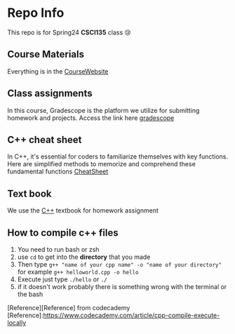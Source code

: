 # Repo Info
This repo is for Spring24 **CSCI135** class 😢

## Course Materials
Everything is in the [CourseWebsite][Link]

[Link]: https://tong-yee.github.io/135/2024_spring.html

## Class assignments 

In this course, Gradescope is the platform we utilize for submitting homework and projects. Access the link here [gradescope][googlelink]

[googlelink]: https://www.gradescope.com/courses/703829

## C++ cheat sheet

In C++, it's essential for coders to familiarize themselves with key functions. Here are simplified methods to memorize and comprehend these fundamental functions [CheatSheet][link]

[link]: https://maryash.github.io/135/slides/CheatSheet.pdf

## Text book

We use the [C++][textbook] textbook for homework assignment

[textbook]:https://github.com/joshboyye/csci135/blob/3ae2dfc83d6c217a926b3968b91a99a9a104a0df/Cay%20Horstmann%20-%20Brief%20C%2B%2B_%20Late%20Objects%20(2017).pdf


## How to compile c++ files
1. You need to run bash or zsh
2. use `cd` to get into the **directory** that you made
3. Then type `g++ "name of your cpp name" -o "name of your directory"` for example `g++ helloworld.cpp -o hello`
4. Execute just type `./hello` or `./`
5. if it doesn't work probably there is something wrong with the terminal or the bash 

[Reference][Reference] from codecademy
[Reference]:https://www.codecademy.com/article/cpp-compile-execute-locally

